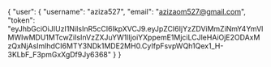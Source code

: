 {
    "user": {
        "username": "aziza527",
        "email": "azizaom527@gmail.com",
        "token": "eyJhbGciOiJIUzI1NiIsInR5cCI6IkpXVCJ9.eyJpZCI6IjYzZDViMmZiNmY4YmVlMWIwMDU1MTcwZiIsInVzZXJuYW1lIjoiYXppemE1MjciLCJleHAiOjE2ODAxMzQxNjAsImlhdCI6MTY3NDk1MDE2MH0.CyIfpFsvpWQh1Qex1_H-3KLbF_F3pmGxXgDf9Jy6368"
    }
}
